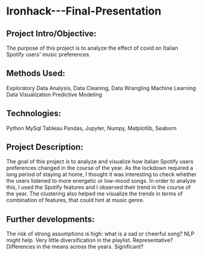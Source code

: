 # Ironhack---Final-Presentation


## Project Intro/Objective:
The purpose of this project is to analyze the effect of covid on Italian Spotify users' music preferences. 


## Methods Used:
Exploratory Data Analysis, Data Cleaning, Data Wrangling
Machine Learning 
Data Visualization
Predictive Modeling

## Technologies:
Python
MySql
Tableau
Pandas, Jupyter, Numpy, Matplotlib, Seaborn

## Project Description:
The goal of this project is to analyze and visualize how italian Spotify users preferences changed in the course of the year. As the lockdown required a long period of staying at home, I thought it was interesting to check whether the users listened to more energetic or low-mood songs. In order to analyze this, I used the Spotify features and I observed their trend in the course of the year. The clustering also helped me visualize the trends in terms of combination of features, that could hint at music genre. 


## Further developments:
The risk of strong assumptions is high: what is a sad or cheerful song? NLP might help. 
Very little diversification in the playlist. Representative?
Differences in the means across the years. Significant?

